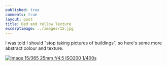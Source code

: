 ```yaml
---
published: true
comments: true
layout: post
title: Red and Yellow Texture
excerptimage: ../images/15.jpg
---
```


I was told I should "stop taking pictures of buildings", so here's some more abstract colour and texture. 


[![Image 15/365	25mm	f/4.5	ISO200	1/400s](../images/15.jpg)](https://www.flickr.com/gp/tmadhavan/QPHih3)